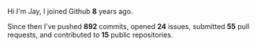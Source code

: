 Hi I'm Jay, I joined Github **8** years ago.

Since then I've pushed **892** commits, opened **24** issues, submitted **55** pull requests, and contributed to **15** public repositories.
